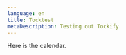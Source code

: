 ```yaml
---
language: en
title: Tocktest
metaDescription: Testing out Tockify
---
```

Here is the calendar.



<div data-tockify-component="calendar" data-tockify-calendar="kccovidtestevents"></div>
<script data-cfasync="false" `data-tockify-view="pinboard" `data-tockify-script="embed" src="https://public.tockify.com/browser/embed.js"></script>